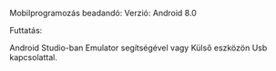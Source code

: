 Mobilprogramozás beadandó:
Verzió: Android 8.0

Futtatás:

Android Studio-ban Emulator segítségével vagy Külső eszközön Usb kapcsolattal.
